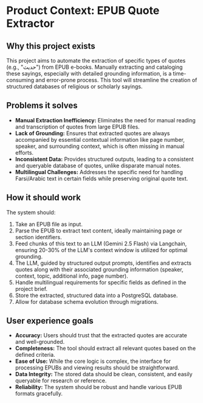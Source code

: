 # Product Context: EPUB Quote Extractor

## Why this project exists

This project aims to automate the extraction of specific types of quotes (e.g., "حدیث") from EPUB e-books. Manually extracting and cataloging these sayings, especially with detailed grounding information, is a time-consuming and error-prone process. This tool will streamline the creation of structured databases of religious or scholarly sayings.

## Problems it solves

*   **Manual Extraction Inefficiency:** Eliminates the need for manual reading and transcription of quotes from large EPUB files.
*   **Lack of Grounding:** Ensures that extracted quotes are always accompanied by essential contextual information like page number, speaker, and surrounding context, which is often missing in manual efforts.
*   **Inconsistent Data:** Provides structured outputs, leading to a consistent and queryable database of quotes, unlike disparate manual notes.
*   **Multilingual Challenges:** Addresses the specific need for handling Farsi/Arabic text in certain fields while preserving original quote text.

## How it should work

The system should:
1.  Take an EPUB file as input.
2.  Parse the EPUB to extract text content, ideally maintaining page or section identifiers.
3.  Feed chunks of this text to an LLM (Gemini 2.5 Flash) via Langchain, ensuring 20-30% of the LLM's context window is utilized for optimal grounding.
4.  The LLM, guided by structured output prompts, identifies and extracts quotes along with their associated grounding information (speaker, context, topic, additional info, page number).
5.  Handle multilingual requirements for specific fields as defined in the project brief.
6.  Store the extracted, structured data into a PostgreSQL database.
7.  Allow for database schema evolution through migrations.

## User experience goals

*   **Accuracy:** Users should trust that the extracted quotes are accurate and well-grounded.
*   **Completeness:** The tool should extract all relevant quotes based on the defined criteria.
*   **Ease of Use:** While the core logic is complex, the interface for processing EPUBs and viewing results should be straightforward.
*   **Data Integrity:** The stored data should be clean, consistent, and easily queryable for research or reference.
*   **Reliability:** The system should be robust and handle various EPUB formats gracefully.
